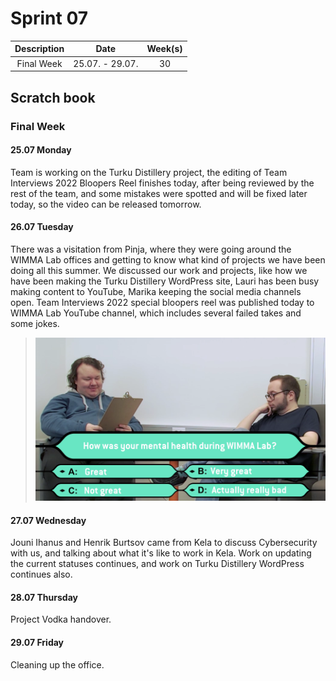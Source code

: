 # Sprint 07

|Description|Date|Week(s)|
|:-:|:-:|:-:|
|Final Week| 25.07. - 29.07.  |30|

## Scratch book

### Final Week

#### 25.07 Monday

Team is working on the Turku Distillery project, the editing of Team Interviews 2022 Bloopers Reel finishes today, after being reviewed by the rest of the team, and some mistakes were spotted and will be fixed later today, so the video can be released tomorrow.

#### 26.07 Tuesday

There was a visitation from Pinja, where they were going around the WIMMA Lab offices and getting to know what kind of projects we have been doing all this summer. We discussed our work and projects, like how we have been making the Turku Distillery WordPress site, Lauri has been busy making content to YouTube, Marika keeping the social media channels open.
Team Interviews 2022 special bloopers reel was published today to WIMMA Lab YouTube channel, which includes several failed takes and some jokes.
>![Team Interviews 2022 Blooper Reel](../assets/S07/video13.png)

#### 27.07 Wednesday

Jouni Ihanus and Henrik Burtsov came from Kela to discuss Cybersecurity with us, and talking about what it's like to work in Kela. Work on updating the current statuses continues, and work on Turku Distillery WordPress continues also.

#### 28.07 Thursday

Project Vodka handover.

#### 29.07 Friday

Cleaning up the office.
